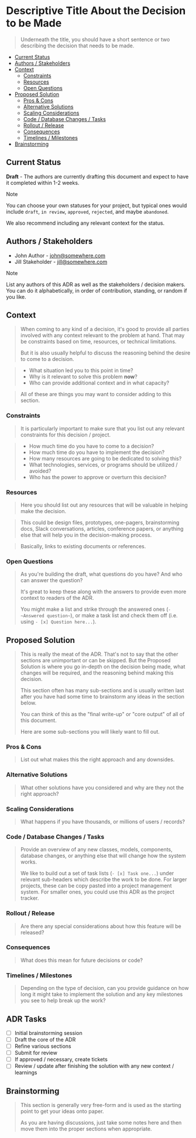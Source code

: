 <!-- omit from toc -->
# Descriptive Title About the Decision to be Made

> Underneath the title, you should have a short sentence or two describing the
> decision that needs to be made.

<!-- toc -->
- [Current Status](#current-status)
- [Authors / Stakeholders](#authors--stakeholders)
- [Context](#context)
  - [Constraints](#constraints)
  - [Resources](#resources)
  - [Open Questions](#open-questions)
- [Proposed Solution](#proposed-solution)
  - [Pros \& Cons](#pros--cons)
  - [Alternative Solutions](#alternative-solutions)
  - [Scaling Considerations](#scaling-considerations)
  - [Code / Database Changes / Tasks](#code--database-changes--tasks)
  - [Rollout / Release](#rollout--release)
  - [Consequences](#consequences)
  - [Timelines / Milestones](#timelines--milestones)
- [Brainstorming](#brainstorming)
<!-- tocstop -->

## Current Status

**Draft** - The authors are currently drafting this document and expect to have
it completed within 1-2 weeks.

> [!NOTE]
> You can choose your own statuses for your project, but typical ones would
> include `draft`, `in review`, `approved`, `rejected`, and maybe `abandoned`.
>
> We also recommend including any relevant context for the status.

## Authors / Stakeholders

 - John Author - [john@somewhere.com](mailto:john@somewhere.com)
 - Jill Stakeholder - [jill@somewhere.com](mailto:jill@somewhere.com)

> [!NOTE]
> List any authors of this ADR as well as the stakeholders / decision makers.
> You can do it alphabetically, in order of contribution, standing, or random if
> you like.

## Context

> When coming to any kind of a decision, it's good to provide all parties
> involved with any context relevant to the problem at hand. That may be
> constraints based on time, resources, or technical limitations.
>
> But it is also usually helpful to discuss the reasoning behind the desire to
> come to a decision.

> - What situation led you to this point in time?
> - Why is it relevant to solve this problem **now**?
> - Who can provide additional context and in what capacity?

> All of these are things you may want to consider adding to this section.

### Constraints

> It is particularly important to make sure that you list out any relevant
> constraints for this decision / project.

> - How much time do you have to come to a decision?
> - How much time do you have to implement the decision?
> - How many resources are going to be dedicated to solving this?
> - What technologies, services, or programs should be utilized / avoided?
> - Who has the power to approve or overturn this decision?

### Resources

> Here you should list out any resources that will be valuable in helping make
> the decision.

> This could be design files, prototypes, one-pagers, brainstorming docs, Slack
> conversations, articles, conference papers, or anything else that will help
> you in the decision-making process.

> Basically, links to existing documents or references.

### Open Questions

> As you're building the draft, what questions do you have? And who can answer
> the question?
>
> It's great to keep these along with the answers to provide even more
> context to readers of the ADR.
>
> You might make a list and strike through the answered ones (`- ~Answered
> question~`), or make a task list and check them off (i.e. using `- [x]
> Question here...`).

## Proposed Solution

> This is really the meat of the ADR. That's not to say that the other sections
> are unimportant or can be skipped. But the Proposed Solution is where you go
> in-depth on the decision being made, what changes will be required, and the
> reasoning behind making this decision.
>
> This section often has many sub-sections and is usually written last after you
> have had some time to brainstorm any ideas in the section below.
>
> You can think of this as the "final write-up" or "core output" of all of this
> document.
>
> Here are some sub-sections you will likely want to fill out.

### Pros & Cons

> List out what makes this the right approach and any downsides.

### Alternative Solutions

> What other solutions have you considered and why are they not the right
> approach?

### Scaling Considerations

> What happens if you have thousands, or millions of users / records?

### Code / Database Changes / Tasks

> Provide an overview of any new classes, models, components, database changes,
> or anything else that will change how the system works.
>
> We like to build out a set of task lists (`- [x] Task one...`) under relevant
> sub-headers which describe the work to be done. For larger projects, these can
> be copy pasted into a project management system. For smaller ones, you could
> use this ADR as the project tracker.

### Rollout / Release

> Are there any special considerations about how this feature will be released?

### Consequences

> What does this mean for future decisions or code?

### Timelines / Milestones

> Depending on the type of decision, can you provide guidance on how long it
> might take to implement the solution and any key milestones you see to help
> break up the work?

## ADR Tasks

- [ ] Initial brainstorming session
- [ ] Draft the core of the ADR
- [ ] Refine various sections
- [ ] Submit for review
- [ ] If approved / necessary, create tickets
- [ ] Review / update after finishing the solution with any new context /
      learnings

## Brainstorming

> This section is generally very free-form and is used as the starting point to
> get your ideas onto paper.
>
> As you are having discussions, just take some notes here and then move them
> into the proper sections when appropriate.
